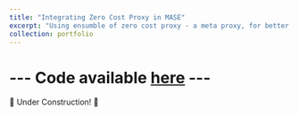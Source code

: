 ```yaml
---
title: "Integrating Zero Cost Proxy in MASE"
excerpt: "Using ensumble of zero cost proxy - a meta proxy, for better predict neural network architecture performance<br/><img src='/images/500x300.png'>"
collection: portfolio
---
```


# --- Code available [here](https://github.com/HonAnson/mase) --- 


🚧 Under Construction! 🚧